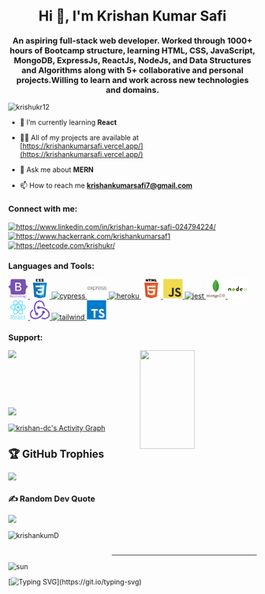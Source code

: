 <h1 align="center">Hi 👋, I'm Krishan Kumar Safi</h1>
<h3 align="center">An aspiring full-stack web developer. Worked through 1000+ hours of Bootcamp structure, learning HTML, CSS, JavaScript, MongoDB, ExpressJs, ReactJs, NodeJs, and Data Structures and Algorithms along with 5+ collaborative and personal projects.Willing to learn and work across new technologies and domains.</h3>

<p align="left"> <img src="https://komarev.com/ghpvc/?username=krishukr12&label=Profile%20views&color=0e75b6&style=flat" alt="krishukr12" /> </p>

- 🌱 I’m currently learning **React**

- 👨‍💻 All of my projects are available at [https://krishankumarsafi.vercel.app/](https://krishankumarsafi.vercel.app/)

- 💬 Ask me about ****MERN****

- 📫 How to reach me **krishankumarsafi7@gmail.com**

<h3 align="left">Connect with me:</h3>
<p align="left">
<a href="https://www.linkedin.com/in/krishan-kumar-safi-024794224/" target="blank"><img align="center" src="https://raw.githubusercontent.com/rahuldkjain/github-profile-readme-generator/master/src/images/icons/Social/linked-in-alt.svg" alt="https://www.linkedin.com/in/krishan-kumar-safi-024794224/" height="30" width="40" /></a>
<a href="https://www.hackerrank.com/krishankumarsaf1" target="blank"><img align="center" src="https://raw.githubusercontent.com/rahuldkjain/github-profile-readme-generator/master/src/images/icons/Social/hackerrank.svg" alt="https://www.hackerrank.com/krishankumarsaf1" height="30" width="40" /></a>
<a href="https://leetcode.com/krishukr/" target="blank"><img align="center" src="https://raw.githubusercontent.com/rahuldkjain/github-profile-readme-generator/master/src/images/icons/Social/leet-code.svg" alt="https://leetcode.com/krishukr/" height="30" width="40" /></a>
</p>

<h3 align="left">Languages and Tools:</h3>
<p align="left"> <a href="https://getbootstrap.com" target="_blank" rel="noreferrer"> <img src="https://raw.githubusercontent.com/devicons/devicon/master/icons/bootstrap/bootstrap-plain-wordmark.svg" alt="bootstrap" width="40" height="40"/> </a> <a href="https://www.w3schools.com/css/" target="_blank" rel="noreferrer"> <img src="https://raw.githubusercontent.com/devicons/devicon/master/icons/css3/css3-original-wordmark.svg" alt="css3" width="40" height="40"/> </a> <a href="https://www.cypress.io" target="_blank" rel="noreferrer"> <img src="https://raw.githubusercontent.com/simple-icons/simple-icons/6e46ec1fc23b60c8fd0d2f2ff46db82e16dbd75f/icons/cypress.svg" alt="cypress" width="40" height="40"/> </a> <a href="https://expressjs.com" target="_blank" rel="noreferrer"> <img src="https://raw.githubusercontent.com/devicons/devicon/master/icons/express/express-original-wordmark.svg" alt="express" width="40" height="40"/> </a> <a href="https://heroku.com" target="_blank" rel="noreferrer"> <img src="https://www.vectorlogo.zone/logos/heroku/heroku-icon.svg" alt="heroku" width="40" height="40"/> </a> <a href="https://www.w3.org/html/" target="_blank" rel="noreferrer"> <img src="https://raw.githubusercontent.com/devicons/devicon/master/icons/html5/html5-original-wordmark.svg" alt="html5" width="40" height="40"/> </a> <a href="https://developer.mozilla.org/en-US/docs/Web/JavaScript" target="_blank" rel="noreferrer"> <img src="https://raw.githubusercontent.com/devicons/devicon/master/icons/javascript/javascript-original.svg" alt="javascript" width="40" height="40"/> </a> <a href="https://jestjs.io" target="_blank" rel="noreferrer"> <img src="https://www.vectorlogo.zone/logos/jestjsio/jestjsio-icon.svg" alt="jest" width="40" height="40"/> </a> <a href="https://www.mongodb.com/" target="_blank" rel="noreferrer"> <img src="https://raw.githubusercontent.com/devicons/devicon/master/icons/mongodb/mongodb-original-wordmark.svg" alt="mongodb" width="40" height="40"/> </a> <a href="https://nodejs.org" target="_blank" rel="noreferrer"> <img src="https://raw.githubusercontent.com/devicons/devicon/master/icons/nodejs/nodejs-original-wordmark.svg" alt="nodejs" width="40" height="40"/> </a> <a href="https://reactjs.org/" target="_blank" rel="noreferrer"> <img src="https://raw.githubusercontent.com/devicons/devicon/master/icons/react/react-original-wordmark.svg" alt="react" width="40" height="40"/> </a> <a href="https://redux.js.org" target="_blank" rel="noreferrer"> <img src="https://raw.githubusercontent.com/devicons/devicon/master/icons/redux/redux-original.svg" alt="redux" width="40" height="40"/> </a> <a href="https://tailwindcss.com/" target="_blank" rel="noreferrer"> <img src="https://www.vectorlogo.zone/logos/tailwindcss/tailwindcss-icon.svg" alt="tailwind" width="40" height="40"/> </a> <a href="https://www.typescriptlang.org/" target="_blank" rel="noreferrer"> <img src="https://raw.githubusercontent.com/devicons/devicon/master/icons/typescript/typescript-original.svg" alt="typescript" width="40" height="40"/> </a> </p>

<h3 align="left">Support:</h3>


<img align="left" width="47%"  src="https://github-readme-stats.vercel.app/api?username=krishukr12&theme=radical" />
<img align="right" width="47%" height="200px" src="https://github-readme-stats.vercel.app/api/top-langs/?username=krishukr12&layout=compact)](https://github.com/anuraghazra/github-readme-stats" />
<br /> <br /> <br /> <br /> <br /> <br />
  

![](https://github-readme-streak-stats.herokuapp.com/?user=krishukr12&theme=highcontrast&hide_border=true)<br/>

<a href="https://github.com/gkomsai/github-readme-activity-graph">
  <img alt="krishan-dc's Activity Graph" src="https://activity-graph.herokuapp.com/graph?username=krishukr12&bg_color=0D1117&color=5BCDEC&line=5BCDEC&point=FFFFFF&hide_border=true" />
</a>


## 🏆 GitHub Trophies
![](https://github-profile-trophy.vercel.app/?username=krishukr12&theme=radical&no-frame=false&no-bg=false&margin-w=4)

### ✍️ Random Dev Quote
![](https://quotes-github-readme.vercel.app/api?type=horizontal&theme=radical)
<p><a href="https://www.buymeacoffee.com/krishankumD"> <img align="left" src="https://cdn.buymeacoffee.com/buttons/v2/default-yellow.png" height="50" width="210" alt="krishankumD" /></a></p><br><br>

---


![sun](https://user-images.githubusercontent.com/101813593/185565292-eb111ecc-95fe-4734-9e5d-0f968c08c8e2.gif)

[![Typing SVG](https://readme-typing-svg.herokuapp.com?font=Fira+Code&size=31&pause=1000&color=40F731&center=true&vCenter=true&width=1001&height=101&lines=Thanks++For+Visiting+My+Profile!)](https://git.io/typing-svg)

